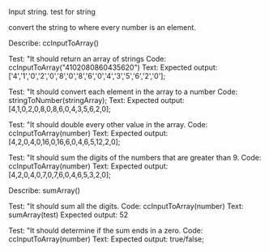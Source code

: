 Input string.
test for string

convert the string to where every number is an element. 


Describe: ccInputToArray()

Test: "It should return an array of strings
Code: ccInputToArray("4102080860435620")
Text:
Expected output: ['4','1','0','2','0','8','0','8','6','0','4','3','5','6','2','0'];


Test: "It should convert each element in the array to a number
Code: stringToNumber(stringArray);
Text:
Expected output: [4,1,0,2,0,8,0,8,6,0,4,3,5,6,2,0];


Test: "It should double every other value in the array.
Code: ccInputToArray(number)
Text:
Expected output: [4,2,0,4,0,16,0,16,6,0,4,6,5,12,2,0];

Test: "It should sum the digits of the numbers that are greater than 9.
Code: ccInputToArray(number)
Text:
Expected output: [4,2,0,4,0,7,0,7,6,0,4,6,5,3,2,0];

Describe: sumArray()

Test: "It should sum all the digits.
Code: ccInputToArray(number)
Text: sumArray(test)
Expected output: 52

Test: "It should determine if the sum ends in a zero.
Code: ccInputToArray(number)
Text:
Expected output: true/false;